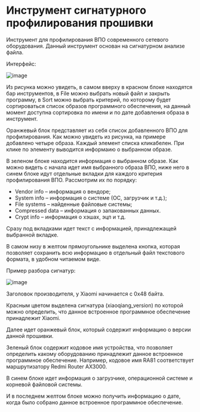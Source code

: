 # Инструмент сигнатурного профилирования прошивки
Инструмент для профилирования ВПО современного сетевого оборудования. Данный инструмент основан на сигнатурном анализе файла.

Интерфейс:

![image](https://user-images.githubusercontent.com/53383943/192153946-6b4be523-6df0-4e81-958a-a6ba263cc99b.png)

Из рисунка можно увидеть, в самом вверху в красном блоке находятся бар инструментов, в File можно выбрать новый файл и закрыть программу, в Sort можно выбрать критерий, по которому будет сортироваться список образов программного обеспечения, на данный момент доступна сортировка по имени и по дате добавления образа в инструмент.

Оранжевый блок представляет из себя список добавленного ВПО для профилирования. Как можно увидеть из рисунка, на примере добавлено четыре образа. Каждый элемент списка кликабелен. При клике по элементу выводится информаию о выбранном образе.

В зеленом блоке находится информация о выбранном образе. Как можно видеть с начала идет имя выбранного образа ВПО, ниже него в синем блоке идут отдельные вкладки для каждого критерия профилирования ВПО. Рассмотрим их по порядку:
- Vendor info – информация о вендоре;
- System info – информация о системе (ОС, загрузчик и т.д.);
- File systems – найденные файловые системы;
- Compressed data – информация о запакованных данных.
- Crypt info – информация о хэшах, эцп и т.д.

Сразу под вкладками идет текст с информацией, принадлежащей выбранной вкладке.

В самом низу в желтом прямоугольнике выделена кнопка, которая позволяет сохранить всю информацию в отдельный файл текстового формата, в удобном читаемом виде.

Пример разбора сигнатур:

![image](https://user-images.githubusercontent.com/53383943/192153983-21513d0c-fff5-429d-9a3d-2066ad5538df.png)

Заголовок производителя, у Xiaomi начинается с 0x48 байта.

Красным цветом выделена сигнатура (xiaoqiang_version) по которой можно определить, что данное встроенное программное обеспечение принадлежит Xiaomi.

Далее идет оранжевый блок, который содержит информацию о версии данной прошивки.

Зеленый блок содержит кодовое имя устройства, что позволяет определить какому оборудованию принадлежит данное встроенное программное обеспечение. Например, кодовое имя RA81 соответствует маршрутизатору Redmi Router AX3000.

В синем блоке идет информация о загрузчике, операционной системе и корневой файловой системы.

И в последнем желтом блоке можно получить информацию о дате, когда было собрано данное встроенное программное обеспечение.
